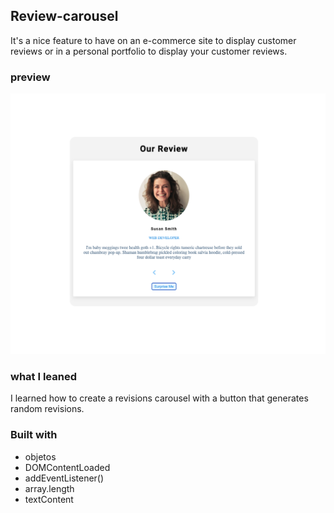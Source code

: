## Review-carousel

It's a nice feature to have on an e-commerce site to display customer reviews or in a personal portfolio to display your customer reviews.

### preview

![](./screenshot.png)



### what I leaned 

 I learned how to create a revisions carousel with a button that generates random revisions.
 
### Built with 

- objetos
- DOMContentLoaded
- addEventListener()
- array.length
- textContent

